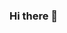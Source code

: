 ### Hi there 👋

<!--
**mBrond/mBrond** is a ✨ _special_ ✨ repository because its `README.md` (this file) appears on your GitHub profile.
- 🔭 I’m currently working on Monte de coisa 
- 🌱 I’m currently learning Tudo
- 👯 I’m looking to collaborate on Boa pergunta
- 🤔 I’m looking for help with Nada
- 💬 Ask me about Qualquer coisa ae parça
- 📫 How to reach me Email
- 😄 Pronouns: ele/dele
- ⚡ Fun fact: Eu nao to morto
-->
